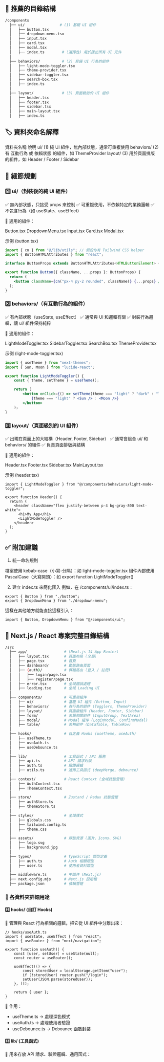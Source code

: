 ## 🌿 推薦的目錄結構

```bash
/components
  ├── ui/                # (1) 基礎 UI 組件
  │   ├── button.tsx
  │   ├── dropdown-menu.tsx
  │   ├── input.tsx
  │   ├── card.tsx
  │   ├── modal.tsx
  │   ├── index.ts        # (選擇性) 用於匯出所有 UI 元件
  │
  ├── behaviors/          # (2) 具備 UI 行為的組件
  │   ├── light-mode-toggler.tsx
  │   ├── theme-provider.tsx
  │   ├── sidebar-toggler.tsx
  │   ├── search-box.tsx
  │   ├── index.ts
  │
  ├── layout/             # (3) 頁面級別的 UI 組件
  │   ├── header.tsx
  │   ├── footer.tsx
  │   ├── sidebar.tsx
  │   ├── main-layout.tsx
  │   ├── index.ts
```

## 🏷️ 資料夾命名解釋

資料夾名稱 說明
ui/ (1) 純 UI 組件，無內部狀態，通常可重複使用
behaviors/ (2) 有 互動行為 或 依賴狀態 的組件，如 ThemeProvider
layout/ (3) 用於頁面排版的組件，如 Header / Footer / Sidebar

## 🎯 細節規劃

### 1️⃣ ui/（封裝後的純 UI 組件）

✅ 無內部狀態，只接受 props 來控制
✅ 可重複使用，不依賴特定的業務邏輯
✅ 不包含行為（如 useState、useEffect）

📌 適用的組件：

Button.tsx
DropdownMenu.tsx
Input.tsx
Card.tsx
Modal.tsx

示例 (button.tsx)

```jsx
import { cn } from "@/lib/utils"; // 假設你有 Tailwind CSS helper
import { ButtonHTMLAttributes } from "react";

interface ButtonProps extends ButtonHTMLAttributes<HTMLButtonElement> {}

export function Button({ className, ...props }: ButtonProps) {
  return (
    <button className={cn("px-4 py-2 rounded", className)} {...props} />
  );
}
```

### 2️⃣ behaviors/（有互動行為的組件）

✅ 有內部狀態（useState, useEffect）
✅ 通常與 UI 和邏輯有關
✅ 封裝行為邏輯，讓 ui/ 組件保持純粹

📌 適用的組件：

LightModeToggler.tsx
SidebarToggler.tsx
SearchBox.tsx
ThemeProvider.tsx

示例 (light-mode-toggler.tsx)

```jsx
import { useTheme } from "next-themes";
import { Sun, Moon } from "lucide-react";

export function LightModeToggler() {
	const { theme, setTheme } = useTheme();

	return (
		<button onClick={() => setTheme(theme === "light" ? "dark" : "light")}>
			{theme === "light" ? <Sun /> : <Moon />}
		</button>
	);
}
```

### 3️⃣ layout/（頁面級別的 UI 組件）

✅ 出現在頁面上的大結構（Header, Footer, Sidebar）
✅ 通常會組合 ui/ 和 behaviors/ 的組件
✅ 負責頁面排版與結構

📌 適用的組件：

Header.tsx
Footer.tsx
Sidebar.tsx
MainLayout.tsx

示例 (header.tsx)

```
import { LightModeToggler } from "@/components/behaviors/light-mode-toggler";

export function Header() {
  return (
    <header className="flex justify-between p-4 bg-gray-800 text-white">
      <h1>My App</h1>
      <LightModeToggler />
    </header>
  );
}
```

## ✅ 附加建議

1. 統一命名規則

檔案使用 kebab-case（小寫-分隔）：如 light-mode-toggler.tsx
組件內部使用 PascalCase（大寫開頭）：如 export function LightModeToggler()

2. 建立 index.ts 來簡化匯入 例如，在 /components/ui/index.ts：

```tsx
export { Button } from "./button";
export { DropdownMenu } from "./dropdown-menu";
```

這樣在其他地方就能直接這樣引入：

```tsx
import { Button, DropdownMenu } from "@/components/ui";
```

## 🌳 Next.js / React 專案完整目錄結構

```bash
/src
  ├── app/                 # (Next.js 14 App Router)
  │   ├── layout.tsx       # 頁面布局 (全局)
  │   ├── page.tsx         # 首頁
  │   ├── dashboard/       # 動態路由頁面
  │   ├── (auth)/          # 群組路由 (登入 / 註冊)
  │   │   ├── login/page.tsx
  │   │   ├── register/page.tsx
  │   ├── error.tsx        # 全域錯誤處理
  │   ├── loading.tsx      # 全域 Loading UI
  │
  ├── components/          # 可重用組件
  │   ├── ui/              # 基礎 UI 組件 (Button, Input)
  │   ├── behaviors/       # 有行為的組件 (Togglers, ThemeProvider)
  │   ├── layout/          # 頁面級組件 (Header, Footer, Sidebar)
  │   ├── form/            # 表單相關組件 (InputGroup, TextArea)
  │   ├── modal/           # Modal 組件 (LoginModal, ConfirmModal)
  │   ├── table/           # 表格組件 (DataTable, TableRow)
  │
  ├── hooks/               # 自定義 Hooks (useTheme, useAuth)
  │   ├── useTheme.ts
  │   ├── useAuth.ts
  │   ├── useDebounce.ts
  │
  ├── lib/                 # 工具函式 / API 服務
  │   ├── api.ts           # API 請求封裝
  │   ├── auth.ts          # 驗證邏輯
  │   ├── utils.ts         # 通用工具函式 (deepMerge, debounce)
  │
  ├── context/             # React Context (全域狀態管理)
  │   ├── AuthContext.tsx
  │   ├── ThemeContext.tsx
  │
  ├── store/               # Zustand / Redux 狀態管理
  │   ├── authStore.ts
  │   ├── themeStore.ts
  │
  ├── styles/              # 全域樣式
  │   ├── globals.css
  │   ├── tailwind.config.ts
  │   ├── theme.css
  │
  ├── assets/              # 靜態資源 (圖片、Icons、SVG)
  │   ├── logo.svg
  │   ├── background.jpg
  │
  ├── types/               # TypeScript 類型定義
  │   ├── auth.ts          # Auth 相關類型
  │   ├── user.ts          # 使用者資料類型
  │
  ├── middleware.ts        # 中間件 (Next.js)
  ├── next.config.mjs      # Next.js 設定檔
  ├── package.json         # 依賴管理
```

### 📂 各資料夾詳細用途

#### 2️⃣ hooks/ (自訂 Hooks)

📌 管理與 React 行為相關的邏輯，把它從 UI 組件中分離出來：

```tsx
// hooks/useAuth.ts
import { useState, useEffect } from "react";
import { useRouter } from "next/navigation";

export function useAuth() {
	const [user, setUser] = useState(null);
	const router = useRouter();

	useEffect(() => {
		const storedUser = localStorage.getItem("user");
		if (!storedUser) router.push("/login");
		setUser(JSON.parse(storedUser));
	}, []);

	return { user };
}
```

🔹 作用：

- useTheme.ts → 處理深色模式
- useAuth.ts → 處理使用者驗證
- useDebounce.ts → Debounce 函數封裝

#### 3️⃣ lib/ (工具函式)

📌 用來存放 API 請求、驗證邏輯、通用函式：

